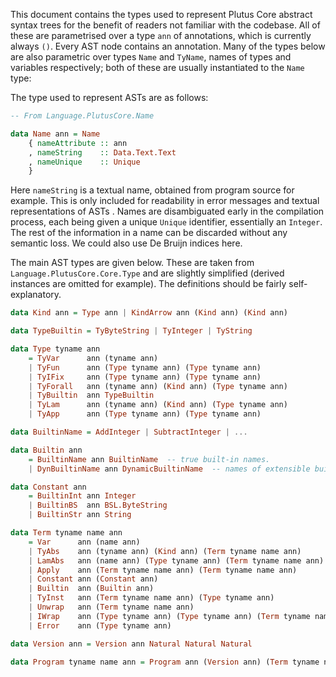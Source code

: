 This document contains the types used to represent Plutus Core abstract syntax trees for the benefit of readers not familiar with the codebase.  All of these are parametrised over a type `ann` of annotations, which is currently always `()`.  Every AST node contains an annotation.  Many of the types below are also parametric over types `Name` and `TyName`, names of types and variables respectively;  both of these are usually instantiated to the `Name` type:

The type used to represent ASTs are as follows:

```haskell
-- From Language.PlutusCore.Name

data Name ann = Name
    { nameAttribute :: ann
    , nameString    :: Data.Text.Text
    , nameUnique    :: Unique
    }
```
Here `nameString` is a textual name, obtained from program source for example.  This is only included for readability in error messages and textual representations of ASTs .  Names are disambiguated early in the compilation process, each being given a unique `Unique` identifier, essentially an `Integer`. The rest of the information in a name can be discarded without any semantic loss. We could also use De Bruijn indices here.

The main AST types are given below.  These are taken from `Language.PlutusCore.Core.Type` and are slightly simplified (derived instances are omitted for example). The definitions should be fairly self-explanatory.

```haskell
data Kind ann = Type ann | KindArrow ann (Kind ann) (Kind ann)

data TypeBuiltin = TyByteString | TyInteger | TyString

data Type tyname ann
    = TyVar      ann (tyname ann)
    | TyFun      ann (Type tyname ann) (Type tyname ann)
    | TyIFix     ann (Type tyname ann) (Type tyname ann)
    | TyForall   ann (tyname ann) (Kind ann) (Type tyname ann)
    | TyBuiltin  ann TypeBuiltin
    | TyLam      ann (tyname ann) (Kind ann) (Type tyname ann)
    | TyApp      ann (Type tyname ann) (Type tyname ann)

data BuiltinName = AddInteger | SubtractInteger | ...

data Builtin ann
    = BuiltinName ann BuiltinName  -- true built-in names.
    | DynBuiltinName ann DynamicBuiltinName  -- names of extensible built-ins, definition omitted.

data Constant ann
    = BuiltinInt ann Integer
    | BuiltinBS  ann BSL.ByteString
    | BuiltinStr ann String

data Term tyname name ann
    = Var      ann (name ann)
    | TyAbs    ann (tyname ann) (Kind ann) (Term tyname name ann)
    | LamAbs   ann (name ann) (Type tyname ann) (Term tyname name ann)
    | Apply    ann (Term tyname name ann) (Term tyname name ann)
    | Constant ann (Constant ann)
    | Builtin  ann (Builtin ann)
    | TyInst   ann (Term tyname name ann) (Type tyname ann)
    | Unwrap   ann (Term tyname name ann)
    | IWrap    ann (Type tyname ann) (Type tyname ann) (Term tyname name ann)
    | Error    ann (Type tyname ann)

data Version ann = Version ann Natural Natural Natural

data Program tyname name ann = Program ann (Version ann) (Term tyname name ann)
```
